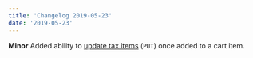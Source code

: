 ```yaml
---
title: 'Changelog 2019-05-23'
date: '2019-05-23'
---
```

**Minor** Added ability to [update tax items](/docs/commerce-cloud/carts/tax-items/update-a-tax-item) (`PUT`) once added to a cart item.
